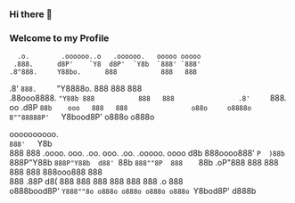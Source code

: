### Hi there 👋
### Welcome to my Profile

<!--
**mojtabavi/mojtabavi** is a ✨ _special_ ✨ repository because its `README.md` (this file) appears on your GitHub profile.

Here are some ideas to get you started:

- 🔭 I’m currently working on ...
- 🌱 I’m currently learning ...
- 👯 I’m looking to collaborate on ...
- 🤔 I’m looking for help with ...
- 💬 Ask me about ...
- 📫 How to reach me: ...
- 😄 Pronouns: ...
- ⚡ Fun fact: ...
-->
      .o.        .oooooo..o   .oooooo.   ooooo ooooo              
     .888.      d8P'    `Y8  d8P'  `Y8b  `888' `888'              
    .8"888.     Y88bo.      888           888   888               
   .8' `888.     `"Y8888o.  888           888   888               
  .88ooo8888.        `"Y88b 888           888   888               
 .8'     `888.  oo     .d8P `88b    ooo   888   888               
o88o     o8888o 8""88888P'   `Y8bood8P'  o888o o888o              
                                                                  
                                                                  
                                                                  
oooooooooo.                                                       
`888'   `Y8b                                                      
 888     888  .oooo.   ooo. .oo.   ooo. .oo.    .ooooo.  oooo d8b 
 888oooo888' `P  )88b  `888P"Y88b  `888P"Y88b  d88' `88b `888""8P 
 888    `88b  .oP"888   888   888   888   888  888ooo888  888     
 888    .88P d8(  888   888   888   888   888  888    .o  888     
o888bood8P'  `Y888""8o o888o o888o o888o o888o `Y8bod8P' d888b    
                                                                  
                                                                  
                                                                  
